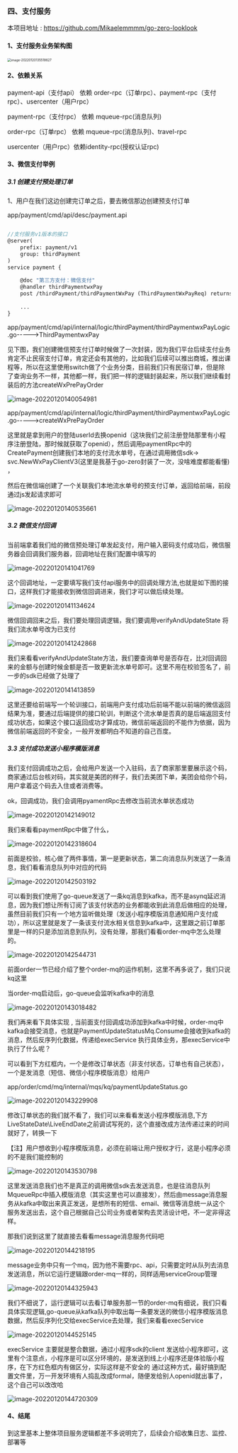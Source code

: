 

### 四、支付服务

本项目地址 :  https://github.com/Mikaelemmmm/go-zero-looklook



#### 1、支付服务业务架构图

<img src="./images/7/image-20220120135518627.png" alt="image-20220120135518627" style="zoom:50%;" />





#### 2、依赖关系

payment-api（支付api） 依赖 order-rpc（订单rpc）、payment-rpc（支付rpc）、usercenter（用户rpc）

payment-rpc（支付rpc） 依赖 mqueue-rpc(消息队列)

order-rpc（订单rpc） 依赖 mqueue-rpc(消息队列)、travel-rpc

usercenter（用户rpc）依赖identity-rpc(授权认证rpc)





#### 3、微信支付举例

##### 3.1 创建支付预处理订单

1、用户在我们这边创建完订单之后，要去微信那边创建预支付订单

app/payment/cmd/api/desc/payment.api

```protobuf

//支付服务v1版本的接口
@server(
	prefix: payment/v1
	group: thirdPayment
)
service payment {
	
	@doc "第三方支付：微信支付"
	@handler thirdPaymentwxPay
	post /thirdPayment/thirdPaymentWxPay (ThirdPaymentWxPayReq) returns (ThirdPaymentWxPayResp)
	
	...
}
```



app/payment/cmd/api/internal/logic/thirdPayment/thirdPaymentwxPayLogic.go----->ThirdPaymentwxPay

见下图，我们创建微信预支付订单时候做了一次封装，因为我们平台后续支付业务肯定不止民宿支付订单，肯定还会有其他的，比如我们后续可以推出商城，推出课程等，所以在这里使用switch做了个业务分类，目前我们只有民宿订单，但是除了查询业务不一样，其他都一样，我们把一样的逻辑封装起来，所以我们继续看封装后的方法createWxPrePayOrder

![image-20220120140054981](./images/7/image-20220120140054981.png)





app/payment/cmd/api/internal/logic/thirdPayment/thirdPaymentwxPayLogic.go----->createWxPrePayOrder

这里就是拿到用户的登陆userId去换openid（这块我们之前注册登陆那里有小程序注册登陆，那时候就获取了openid），然后调用paymentRpc中的CreatePayment创建我们本地的支付流水单号，在通过调用微信sdk-> svc.NewWxPayClientV3(这里是我基于go-zero封装了一次，没啥难度都能看懂) ，

然后在微信端创建了一个关联我们本地流水单号的预支付订单，返回给前端，前段通过js发起请求即可

![image-20220120140535661](./images/7/image-20220120140535661.png)



##### 3.2 微信支付回调

当前端拿着我们给的微信预处理订单发起支付，用户输入密码支付成功后，微信服务器会回调我们服务器，回调地址在我们配置中填写的

![image-20220120141041769](./images/7/image-20220120141041769.png)



这个回调地址，一定要填写我们支付api服务中的回调处理方法,也就是如下图的接口，这样我们才能接收到微信回调进来，我们才可以做后续处理。

![image-20220120141134624](./images/7/image-20220120141134624.png)



微信回调回来之后，我们要处理回调逻辑，我们要调用verifyAndUpdateState 将我们流水单号改为已支付 

![image-20220120141242868](./images/7/image-20220120141242868.png)



我们来看看verifyAndUpdateState方法，我们要查询单号是否存在，比对回调回来的金额与创建时候金额是否一致更新流水单号即可。这里不用在校验签名了，前一步的sdk已经做了处理了

![image-20220120141413859](./images/7/image-20220120141413859.png)



这里还要给前端写一个轮训接口，前端用户支付成功后前端不能以前端的微信返回结果为准，要通过后端提供的接口轮训，判断这个流水单是否真的是后端返回支付成功状态，如果这个接口返回成功才算成功，微信前端返回的不能作为依据，因为微信前端返回的不安全，一般开发都明白不知道的自己百度。



##### 3.3 支付成功发送小程序模版消息

我们支付回调成功之后，会给用户发送一个入驻码，去了商家那里要展示这个码，商家通过后台核对码，其实就是美团的样子，我们去美团下单，美团会给你个码，用户拿着这个码去入住或者消费等。

ok，回调成功，我们会调用pyamentRpc去修改当前流水单状态成功

![image-20220120142149012](./images/7/image-20220120142149012.png)

我们来看看paymentRpc中做了什么，

![image-20220120142318604](./images/7/image-20220120142318604.png)

前面是校验，核心做了两件事情，第一是更新状态，第二向消息队列发送了一条消息，我们看看消息队列中对应的代码

![image-20220120142503192](./images/7/image-20220120142503192.png)



可以看到我们使用了go-queue发送了一条kq消息到kafka，而不是asynq延迟消息，因为我们想让所有订阅了该支付状态的业务都能收到此消息后做相应的处理，虽然目前我们只有一个地方监听做处理（发送小程序模版消息通知用户支付成功），所以这里就是发了一条该支付流水相关信息到kafka中，这里跟之前订单那里是一样的只是添加消息到队列，没有处理，那我们看看order-mq中怎么处理的。

![image-20220120142544731](./images/7/image-20220120142544731.png)



前面order一节已经介绍了整个order-mq的运作机制，这里不再多说了，我们只说kq这里

当order-mq启动后，go-queue会监听kafka中的消息

![image-20220120143018482](./images/7/image-20220120143018482.png)



我们再来看下具体实现 , 当前面支付回调成功添加到kafka中时候，order-mq中kafka会接受消息，也就是PaymentUpdateStatusMq.Consume会接收到kafka的消息，然后反序列化数据，传递给execService 执行具体业务，那execService中执行了什么呢？

可以看到下方红框内，一个是修改订单状态（非支付状态，订单也有自己状态），一个是发消息（短信、微信小程序模版消息）给用户

app/order/cmd/mq/internal/mqs/kq/paymentUpdateStatus.go

![image-20220120143229908](./images/7/image-20220120143229908.png)



修改订单状态的我们就不看了，我们可以来看看发送小程序模版消息,下方LiveStateDate\LiveEndDate之前调试写死的，这个直接改成方法传递过来的时间就好了，转换一下

【注】用户想收到小程序模版消息，必须在前端让用户授权才行，这是小程序必须的不是我们能控制的

![image-20220120143530798](./images/7/image-20220120143530798.png)



这里发送消息我们也不是真正的调用微信sdk去发送消息，也是往消息队列MqueueRpc中插入模版消息（其实这里也可以直接发），然后由message消息服务从kafka中取出来真正发送，是想所有的短信、email、微信等消息统一从这个服务发送出去，这个自己根据自己公司业务或者架构去灵活设计吧，不一定非得这样。

那我们说到这里了就直接去看看message消息服务代码吧

![image-20220120144218195](./images/7/image-20220120144218195.png)



message业务中只有一个mq，因为他不需要rpc、api，只需要定时从队列去消息发送消息，所以它运行逻辑跟order-mq一样的，同样适用serviceGroup管理

![image-20220120144325943](./images/7/image-20220120144325943.png)

我们不细说了，运行逻辑可以去看订单服务那一节的order-mq有细说，我们只看具体实现逻辑,go-queue从kafka队列中取出每一条要发送的微信小程序模版消息数据，然后反序列化交给execService去处理，我们来看看execService

![image-20220120144525145](./images/7/image-20220120144525145.png)



execService 主要就是整合数据，通过小程序sdk的client 发送给小程序即可，这里有个注意点，小程序是可以区分环境的，是发送到线上小程序还是体验版小程序，在下方红色框内有做区分，实际这样是不安全的 通过这种方式，最好搞到配置文件里，万一开发环境有人捣乱改成formal，随便发给别人openid就出事了，这个自己可以改改哈

![image-20220120144720309](./images/7/image-20220120144720309.png)







#### 4、结尾

到这里基本上整体项目服务逻辑都差不多说明完了，后续会介绍收集日志、监控、部署等













